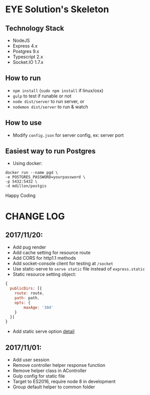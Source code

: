 # EYE Solution's Skeleton

## Technology Stack
+ NodeJS
+ Express 4.x
+ Postgres 9.x
+ Typescript 2.x
+ Socket.IO 1.7.x

## How to run
+ `npm install` (`sudo npm install` if linux/osx)
+ `gulp` to test if runable or not
+ `node dist/server` to run server, or
+ `nodemon dist/server` to run & watch


## How to use
+ Modify `config.json` for server config, ex: server port

## Easiest way to run Postgres
+ Using docker:

```
docker run --name pgd \
-e POSTGRES_PASSWORD=yourpassword \
-p 5432:5432 \
-d mdillon/postgis
```

Happy Coding

# CHANGE LOG

## 2017/11/20:
* Add pug render
* Add cache setting for resource route 
* Add CORS for http1.1 methods
* Add socket-console client for testing at `/socket`
* Use static-serve to `serve static` file instead of `express.static`
* Static resource setting object:
```javascript
{
  publicDirs: [{
    route: route,
    path: path,
    opts: {
        maxAge: '30d'
    }
  }]
}
```
* Add static serve option [detail](https://expressjs.com/en/resources/middleware/serve-static.html)


## 2017/11/01:
* Add user session
* Remove controller helper response function
* Remove helper class in AController
* Gulp config for static file
* Target to ES2016, require node 8 in development
* Group default helper to common folder
